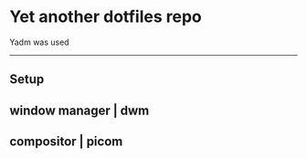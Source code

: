# Yet another dotfiles repo

Yadm was used

 ---

## Setup

window manager | dwm
-----------------------
compositor | picom
-----------------------

